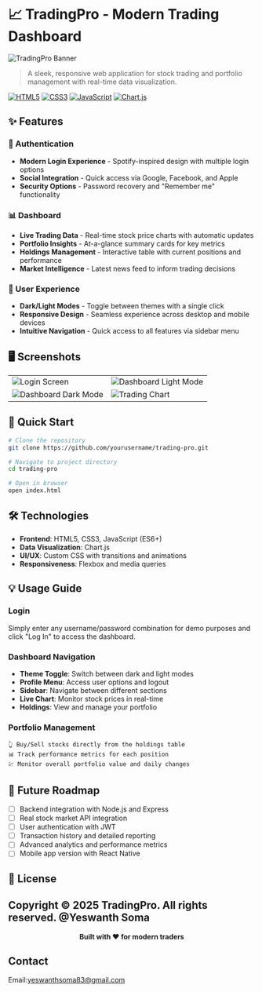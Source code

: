 # 📈 TradingPro - Modern Trading Dashboard

![TradingPro Banner](https://via.placeholder.com/1200x300)

> A sleek, responsive web application for stock trading and portfolio management with real-time data visualization.

[![HTML5](https://img.shields.io/badge/HTML5-E34F26?style=for-the-badge&logo=html5&logoColor=white)](https://developer.mozilla.org/en-US/docs/Web/HTML)
[![CSS3](https://img.shields.io/badge/CSS3-1572B6?style=for-the-badge&logo=css3&logoColor=white)](https://developer.mozilla.org/en-US/docs/Web/CSS)
[![JavaScript](https://img.shields.io/badge/JavaScript-F7DF1E?style=for-the-badge&logo=javascript&logoColor=black)](https://developer.mozilla.org/en-US/docs/Web/JavaScript)
[![Chart.js](https://img.shields.io/badge/Chart.js-FF6384?style=for-the-badge&logo=chart.js&logoColor=white)](https://www.chartjs.org/)

## ✨ Features

### 🔐 Authentication
* **Modern Login Experience** - Spotify-inspired design with multiple login options
* **Social Integration** - Quick access via Google, Facebook, and Apple
* **Security Options** - Password recovery and "Remember me" functionality

### 📊 Dashboard
* **Live Trading Data** - Real-time stock price charts with automatic updates
* **Portfolio Insights** - At-a-glance summary cards for key metrics
* **Holdings Management** - Interactive table with current positions and performance
* **Market Intelligence** - Latest news feed to inform trading decisions

### 🎨 User Experience
* **Dark/Light Modes** - Toggle between themes with a single click
* **Responsive Design** - Seamless experience across desktop and mobile devices
* **Intuitive Navigation** - Quick access to all features via sidebar menu

## 🖥️ Screenshots

<table>
  <tr>
    <td><img src="https://via.placeholder.com/400x250" alt="Login Screen" /></td>
    <td><img src="https://via.placeholder.com/400x250" alt="Dashboard Light Mode" /></td>
  </tr>
  <tr>
    <td><img src="https://via.placeholder.com/400x250" alt="Dashboard Dark Mode" /></td>
    <td><img src="https://via.placeholder.com/400x250" alt="Trading Chart" /></td>
  </tr>
</table>

## 🚀 Quick Start

```bash
# Clone the repository
git clone https://github.com/yourusername/trading-pro.git

# Navigate to project directory
cd trading-pro

# Open in browser
open index.html
```

## 🛠️ Technologies

* **Frontend**: HTML5, CSS3, JavaScript (ES6+)
* **Data Visualization**: Chart.js
* **UI/UX**: Custom CSS with transitions and animations
* **Responsiveness**: Flexbox and media queries

## 💡 Usage Guide

### Login
Simply enter any username/password combination for demo purposes and click "Log In" to access the dashboard.

### Dashboard Navigation
- **Theme Toggle**: Switch between dark and light modes
- **Profile Menu**: Access user options and logout
- **Sidebar**: Navigate between different sections
- **Live Chart**: Monitor stock prices in real-time
- **Holdings**: View and manage your portfolio

### Portfolio Management
```
👆 Buy/Sell stocks directly from the holdings table
📊 Track performance metrics for each position
💹 Monitor overall portfolio value and daily changes
```

## 🔮 Future Roadmap

- [ ] Backend integration with Node.js and Express
- [ ] Real stock market API integration
- [ ] User authentication with JWT
- [ ] Transaction history and detailed reporting
- [ ] Advanced analytics and performance metrics
- [ ] Mobile app version with React Native

## 📜 License

Copyright © 2025 TradingPro. All rights reserved.
@Yeswanth Soma
---

<p align="center">
  <b>Built with ❤️ for modern traders</b>
</p>

## Contact

Email:yeswanthsoma83@gmail.com

